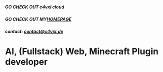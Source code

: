 ##### GO CHECK OUT [c4vxl cloud](https://github.com/c4vxl-cloud/)
##### GO CHECK OUT MY[HOMEPAGE](https://c4vxl.de/)
##### contact: contact@c4vxl.de

# AI, (Fullstack) Web, Minecraft Plugin developer 